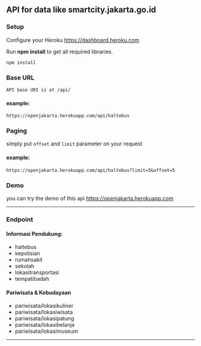 ## API for data like smartcity.jakarta.go.id

### Setup

Configure your Heroku https://dashboard.heroku.com

Run **npm install** to get all required libraries.

	npm install

### Base URL

	API base URI is at /api/

#### example:

	https://openjakarta.herokuapp.com/api/haltebus

### Paging	

simply put `offset` and `limit` parameter on your request

#### example:

	https://openjakarta.herokuapp.com/api/haltebus?limit=5&offset=5

### Demo

you can try the demo of this api https://openjakarta.herokuapp.com

---

### Endpoint

#### Informasi Pendukung:

- haltebus
- kepolisian
- rumahsakit
- sekolah
- lokasitransportasi
- tempatibadah

#### Pariwisata & Kebudayaan

- pariwisata/lokasikuliner
- pariwisata/lokasiwisata
- pariwisata/lokasipatung
- pariwisata/lokasibelanja
- pariwisata/lokasimuseum

---
